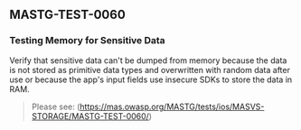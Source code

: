 ##  MASTG-TEST-0060

### Testing Memory for Sensitive Data

Verify that sensitive data can't be dumped from memory because the data is not stored as primitive data types and overwritten with random data after use or because the app's input fields use insecure SDKs to store the data in RAM.

> Please see: (https://mas.owasp.org/MASTG/tests/ios/MASVS-STORAGE/MASTG-TEST-0060/)
